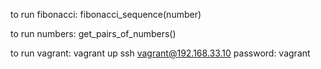 to run fibonacci:
    fibonacci_sequence(number)

to run numbers:
    get_pairs_of_numbers()
    
to run vagrant:
    vagrant up
    ssh vagrant@192.168.33.10
    password: vagrant